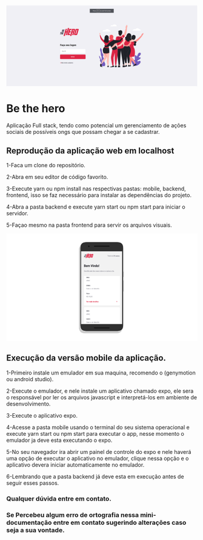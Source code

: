 ![screenshot da aplicação web](frontend/web.png)

# Be the hero
Aplicação Full stack, tendo como potencial um gerenciamento de ações sociais de possíveis ongs que possam chegar a se cadastrar.


## Reprodução da aplicação web em localhost

1-Faca um clone do repositório.

2-Abra em seu editor de código favorito.

3-Execute yarn ou npm install nas respectivas pastas: mobile, backend, frontend, isso se faz necessário para instalar as dependências do projeto.

4-Abra a pasta backend e execute yarn start ou npm start para iniciar o servidor.

5-Façao mesmo na pasta frontend para servir os arquivos visuais.

![Screenshot do aplicativo mobile](mobile/mobile.png)

## Execução da versão mobile da aplicação.

1-Primeiro instale um emulador em sua maquina, recomendo o (genymotion ou android studio).

2-Execute o emulador, e nele instale um aplicativo chamado expo, ele sera o responsável por ler os arquivos javascript e interpretá-los em ambiente de desenvolvimento.

3-Execute o aplicativo expo.

4-Acesse a pasta mobile usando o terminal do seu sistema operacional e execute yarn start ou npm start para executar o app, nesse momento o emulador ja deve esta executando o expo.

5-No seu navegador ira abrir um painel de controle do expo e nele haverá uma opção de executar o aplicativo no emulador, clique nessa opção e o aplicativo devera iniciar automaticamente no emulador.

6-Lembrando que a pasta backend já deve esta em execução antes de seguir esses passos.

### Qualquer dúvida entre em contato.
### Se Percebeu algum erro de ortografia nessa mini-documentação entre em contato sugerindo alterações caso seja a sua vontade.
